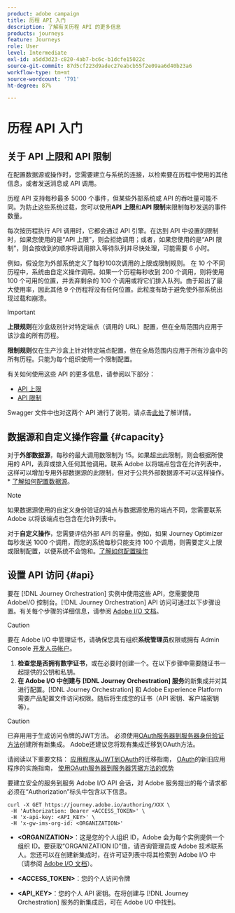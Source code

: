 ```yaml
---
product: adobe campaign
title: 历程 API 入门
description: 了解有关历程 API 的更多信息
products: journeys
feature: Journeys
role: User
level: Intermediate
exl-id: a5dd3d23-c820-4ab7-bc6c-b1dcfe15022c
source-git-commit: 87d5cf223d9adec27eabcb55f2e09aa6d40b23a6
workflow-type: tm+mt
source-wordcount: '791'
ht-degree: 87%

---
```


# 历程 API 入门

## 关于 API 上限和 API 限制

在配置数据源或操作时，您需要建立与系统的连接，以检索要在历程中使用的其他信息，或者发送消息或 API 调用。

历程 API 支持每秒最多 5000 个事件，但某些外部系统或 API 的吞吐量可能不同。为防止这些系统过载，您可以使用&#x200B;**API 上限**&#x200B;和&#x200B;**API 限制**&#x200B;来限制每秒发送的事件数量。

每次按历程执行 API 调用时，它都会通过 API 引擎。在达到 API 中设置的限制时，如果您使用的是“API 上限”，则会拒绝调用；或者，如果您使用的是“API 限制”，则会按收到的顺序将调用排入等待队列并尽快处理，可能需要 6 小时。

例如，假设您为外部系统定义了每秒100次调用的上限或限制规则。 在 10 个不同历程中，系统由自定义操作调用。如果一个历程每秒收到 200 个调用，则将使用 100 个可用的位置，并丢弃剩余的 100 个调用或将它们排入队列。由于超出了最大使用率，因此其他 9 个历程将没有任何位置。此粒度有助于避免使外部系统出现过载和崩溃。

>[!IMPORTANT]
>
>**上限规则**&#x200B;在沙盒级别针对特定端点（调用的 URL）配置，但在全局范围内应用于该沙盒的所有历程。
>
>**限制规则**&#x200B;仅在生产沙盒上针对特定端点配置，但在全局范围内应用于所有沙盒中的所有历程。只能为每个组织使用一个限制配置。

有关如何使用这些 API 的更多信息，请参阅以下部分：

* [API 上限](capping.md)
* [API 限制](throttling.md)

Swagger 文件中也对这两个 API 进行了说明，请点击[此处](https://adobedocs.github.io/JourneyAPI/docs/)了解详情。

## 数据源和自定义操作容量 {#capacity}

对于&#x200B;**外部数据源**，每秒的最大调用数限制为 15。如果超出此限制，则会根据所使用的 API，丢弃或排入任何其他调用。联系 Adobe 以将端点包含在允许列表中，这样可以增加专用外部数据源的此限制，但对于公共外部数据源不可以这样操作。* [了解如何配置数据源](../datasource/about-data-sources.md)。

>[!NOTE]
>
>如果数据源使用的自定义身份验证的端点与数据源使用的端点不同，您需要联系 Adobe 以将该端点也包含在允许列表中。

对于&#x200B;**自定义操作**，您需要评估外部 API 的容量。例如，如果 Journey Optimizer 每秒发送 1000 个调用，而您的系统每秒只能支持 100 个调用，则需要定义上限或限制配置，以便系统不会饱和。[了解如何配置操作](../action/action.md)

## 设置 API 访问 {#api}

要在 [!DNL Journey Orchestration] 实例中使用这些 API，您需要使用 AdobeI/O 控制台。[!DNL Journey Orchestration] API 访问可通过以下步骤设置。有关每个步骤的详细信息，请参阅 [Adobe I/O 文档](https://www.adobe.io/authentication/auth-methods.html#!AdobeDocs/adobeio-auth/master/AuthenticationOverview/ServiceAccountIntegration.md)。

>[!CAUTION]
>
>要在 Adobe I/O 中管理证书，请确保您具有组织<b>系统管理员</b>权限或拥有 Admin Console [开发人员帐户](https://helpx.adobe.com/cn/enterprise/using/manage-developers.html)。

1. **检查您是否拥有数字证书**，或在必要时创建一个。在以下步骤中需要随证书一起提供的公钥和私钥。
1. **在 Adobe I/O 中创建与 [!DNL Journey Orchestration] 服务**&#x200B;的新集成并对其进行配置。[!DNL Journey Orchestration] 和 Adobe Experience Platform 需要产品配置文件访问权限。随后将生成您的证书（API 密钥、客户端密钥等）。

>[!CAUTION]
>
>已弃用用于生成访问令牌的JWT方法。 必须使用[OAuth服务器到服务器身份验证方法](https://experienceleague.adobe.com/docs/experience-platform/landing/platform-apis/api-authentication.html#select-oauth-server-to-server)创建所有新集成。 Adobe还建议您将现有集成迁移到OAuth方法。
>
>请阅读以下重要文档：
>[应用程序从JWT到OAuth](https://developer.adobe.com/developer-console/docs/guides/authentication/ServerToServerAuthentication/migration/)的迁移指南，
>[OAuth](https://developer.adobe.com/developer-console/docs/guides/authentication/ServerToServerAuthentication/implementation/)的新旧应用程序的实施指南，
>[使用OAuth服务器到服务器凭据方法的优势](https://developer.adobe.com/developer-console/docs/guides/authentication/ServerToServerAuthentication/migration/#why-oauth-server-to-server-credentials)

要建立安全的服务到服务 Adobe I/O API 会话，对 Adobe 服务提出的每个请求都必须在“Authorization”标头中包含以下信息。

```
curl -X GET https://journey.adobe.io/authoring/XXX \
 -H 'Authorization: Bearer <ACCESS_TOKEN>' \
 -H 'x-api-key: <API_KEY>' \
 -H 'x-gw-ims-org-id: <ORGANIZATION>'
```

* **&lt;ORGANIZATION>**：这是您的个人组织 ID，Adobe 会为每个实例提供一个组织 ID。要获取“ORGANIZATION ID”值，请咨询管理员或 Adobe 技术联系人。您还可以在创建新集成时，在许可证列表中将其检索到 Adobe I/O 中（请参阅 [Adobe I/O 文档](https://www.adobe.io/authentication/auth-methods.html#!AdobeDocs/adobeio-auth/master/AuthenticationOverview/ServiceAccountIntegration.md)）。

* **&lt;ACCESS_TOKEN>**：您的个人访问令牌

* **&lt;API_KEY>**：您的个人 API 密钥。在将创建与 [!DNL Journey Orchestration] 服务的新集成后，可在 Adobe I/O 中找到。
